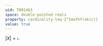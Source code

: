 ```yaml
---
uid: T001463
space: double-pointed-reals
property: cardinality-leq-2^{mathfrak(c)}
value: true
---
```

$|X| = \mathfrak{c}$.

